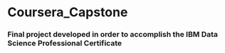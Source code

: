 # Coursera_Capstone

### Final project developed in order to accomplish the IBM Data Science Professional Certificate
